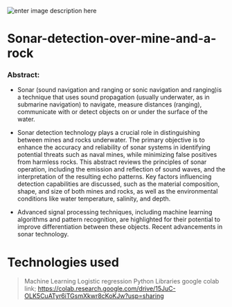 ![enter image description here](https://encrypted-tbn0.gstatic.com/images?q=tbn:ANd9GcQx_6LWJOjMaIU7gf8NwY7h2AUID-JU2GIx0Q&s)
# Sonar-detection-over-mine-and-a-rock

### Abstract:
- Sonar (sound navigation and ranging or sonic navigation and ranging)is a technique that uses sound propagation (usually underwater, as in submarine navigation) to navigate, measure distances (ranging), communicate with or detect objects on or under the surface of the water.

- Sonar detection technology plays a crucial role in distinguishing between mines and rocks underwater. The primary objective is to enhance the accuracy and reliability of sonar systems in identifying potential threats such as naval mines, while minimizing false positives from harmless rocks. This abstract reviews the principles of sonar operation, including the emission and reflection of sound waves, and the interpretation of the resulting echo patterns. Key factors influencing detection capabilities are discussed, such as the material composition, shape, and size of both mines and rocks, as well as the environmental conditions like water temperature, salinity, and depth.

- Advanced signal processing techniques, including machine learning algorithms and pattern recognition, are highlighted for their potential to improve differentiation between these objects. Recent advancements in sonar technology.


# Technologies used

> Machine Learning
> Logistic regression
> Python Libraries 
google colab link; https://colab.research.google.com/drive/15JuC-OLK5CuATyr6iTGsmXkwr8cKoKJw?usp=sharing
